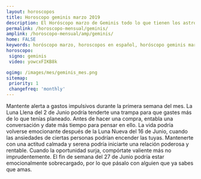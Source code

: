 ```yaml
---
layout: horoscopos
title: Horoscopo geminis marzo 2019
description: El Horóscopo marzo de Geminis todo lo que tienen los astros preparados para este mes, amor, trabajo, familia. Todo sobre astrologia, tarot, predicciones. Horoscopo gratis en español, predicciones y astrología.
permalink: /horoscopo-mensual/geminis/
amplink: /horoscopo-mensual/amp/geminis/
home: FALSE
keywords: horóscopo marzo, horoscopos en español, horóscopo geminis marzo , horóscopo esperanza gracia, horoscop, horóscopos gratis, horoscopo geminis, Tarot, Astrologia, Zodíaco, geminis, horoscopo gratis, horoscopo del mes 
horoscopo:
 signo: geminis
 video: yowcxFIKB8k

ogimg: /images/mes/geminis_mes.png
sitemap:
 priority: 1
 changefreq: 'monthly'
---
```



Mantente alerta a gastos impulsivos durante la primera semana del mes. La Luna Llena del 2 de Junio podría tenderte una trampa para que gastes más de lo que tenías planeado. Antes de hacer una compra, entabla una conversación y date más tiempo para pensar en ello. La vida podría volverse emocionante después de la Luna Nueva del 16 de Junio, cuando las ansiedades de ciertas personas podrían encender las tuyas. Mantenerte con una actitud calmada y serena podría iniciarte una relación poderosa y rentable. Cuando la oportunidad surja, compórtate valiente más no imprudentemente. El fin de semana del 27 de Junio podría estar emocionalmente sobrecargado, por lo que pásalo con alguien que ya sabes que amas.